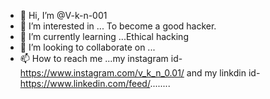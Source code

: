 - 👋 Hi, I’m @V-k-n-001
- 👀 I’m interested in ... To become a good hacker.
- 🌱 I’m currently learning ...Ethical hacking
- 💞️ I’m looking to collaborate on ...
- 📫 How to reach me ...my instagram id-https://www.instagram.com/v_k_n_0.01/ and my linkdin id-https://www.linkedin.com/feed/........

<!---
V-k-n-001/V-k-n-001 is a ✨ special ✨ repository because its `README.md` (this file) appears on your GitHub profile.
You can click the Preview link to take a look at your changes.
--->
